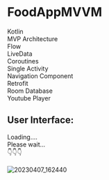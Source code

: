 # FoodAppMVVM
Kotlin \
MVP Architecture \
Flow \
LiveData \
Coroutines \
Single Activity \
Navigation Component \
Retrofit \
Room Database \
Youtube Player 

## User Interface: 
Loading.... \
Please wait... \
👇👇👇 \
\
![20230407_162440](https://user-images.githubusercontent.com/85625209/230605158-9abb45e9-0b1a-4b6d-8e7d-520950cad352.gif)
